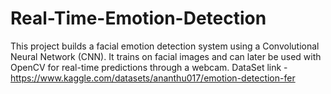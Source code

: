 # Real-Time-Emotion-Detection
This project builds a facial emotion detection system using a Convolutional Neural Network (CNN). It trains on facial images  and can later be used with OpenCV for real-time predictions through a webcam.
DataSet link - https://www.kaggle.com/datasets/ananthu017/emotion-detection-fer
